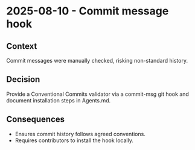 # 2025-08-10 - Commit message hook

## Context
Commit messages were manually checked, risking non-standard history.

## Decision
Provide a Conventional Commits validator via a commit-msg git hook and document installation steps in Agents.md.

## Consequences
- Ensures commit history follows agreed conventions.
- Requires contributors to install the hook locally.
